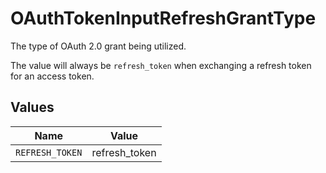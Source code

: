 # OAuthTokenInputRefreshGrantType

The type of OAuth 2.0 grant being utilized. 

The value will always be `refresh_token` when exchanging a refresh token for an access token.



## Values

| Name            | Value           |
| --------------- | --------------- |
| `REFRESH_TOKEN` | refresh_token   |